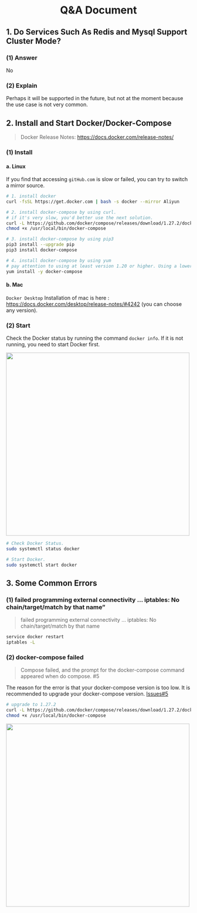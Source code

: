 <div align="center"> <h1>Q&A Document</h1> </div>

## 1. Do Services Such As Redis and Mysql Support Cluster Mode?

### (1) Answer
No

### (2) Explain
Perhaps it will be supported in the future, but not at the moment because the use case is not very common.

## 2. Install and Start Docker/Docker-Compose

> Docker Release Notes: https://docs.docker.com/release-notes/

### (1) Install

#### a. Linux

If you find that accessing ```gitHub.com``` is slow or failed, you can try to switch a mirror source.

```bash
# 1. install docker
curl -fsSL https://get.docker.com | bash -s docker --mirror Aliyun

# 2. install docker-compose by using curl.
# if it's very slow, you'd better use the next solution.
curl -L https://github.com/docker/compose/releases/download/1.27.2/docker-compose-`uname -s`-`uname -m` > /usr/local/bin/docker-compose
chmod +x /usr/local/bin/docker-compose

# 3. install docker-compose by using pip3
pip3 install --upgrade pip
pip3 install docker-compose

# 4. install docker-compose by using yum
# pay attention to using at least version 1.20 or higher. Using a lower version may result in a failed compose.
yum install -y docker-compose
```

#### b. Mac

```Docker Desktop``` Installation of mac is here : https://docs.docker.com/desktop/release-notes/#4242 (you can choose any version).

### (2) Start

Check the Docker status by running the command ```docker info```. If it is not running, you need to start Docker first.

<img width="500" src="https://github.com/WGrape/sparrow/assets/35942268/22c72dca-c62a-43d5-81a1-deb4fca749bd" >

```bash
# Check Docker Status.
sudo systemctl status docker

# Start Docker.
sudo systemctl start docker
```

## 3. Some Common Errors

### (1) failed programming external connectivity … iptables: No chain/target/match by that name”

> failed programming external connectivity … iptables: No chain/target/match by that name

```bash
service docker restart
iptables -L 
```

### (2) docker-compose failed

> Compose failed, and the prompt for the docker-compose command appeared when do compose. #5

The reason for the error is that your docker-compose version is too low. It is recommended to upgrade your docker-compose version. [Issues#5](https://github.com/WGrape/sparrow/issues/5)

```bash
# upgrade to 1.27.2
curl -L https://github.com/docker/compose/releases/download/1.27.2/docker-compose-`uname -s`-`uname -m` > /usr/local/bin/docker-compose
chmod +x /usr/local/bin/docker-compose
```

<img width="500" src="https://github.com/WGrape/sparrow/assets/35942268/89fdae1c-8d71-4e2f-8c81-0b61686947ff" >

